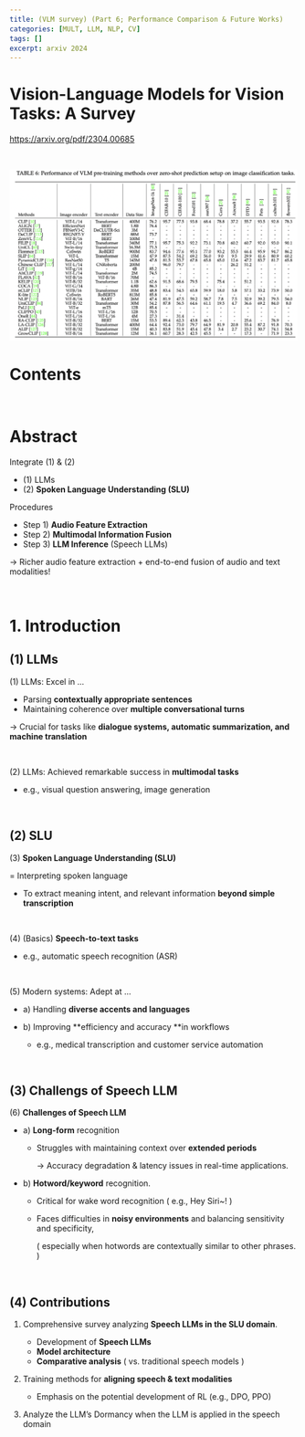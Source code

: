 ```yaml
---
title: (VLM survey) (Part 6; Performance Comparison & Future Works)
categories: [MULT, LLM, NLP, CV]
tags: []
excerpt: arxiv 2024
---
```


<script src="https://cdn.mathjax.org/mathjax/latest/MathJax.js?config=TeX-AMS-MML_HTMLorMML" type="text/javascript"></script>

# Vision-Language Models for Vision Tasks: A Survey

https://arxiv.org/pdf/2304.00685

<br>

![figure2](/assets/img/llm/img492.png)

# Contents



<br>

# Abstract

Integrate (1) & (2)

- (1) LLMs
- (2) **Spoken Language Understanding (SLU)**



Procedures

- Step 1) **Audio Feature Extraction** 
- Step 2) **Multimodal Information Fusion**
- Step 3) **LLM Inference** (Speech LLMs)

$\rightarrow$ Richer audio feature extraction + end-to-end fusion of audio and text modalities!

<br>

# 1. Introduction

## (1) LLMs

(1) LLMs: Excel in ...

- Parsing **contextually appropriate sentences** 
- Maintaining coherence over **multiple conversational turns**

$\rightarrow$ Crucial for tasks like **dialogue systems, automatic summarization, and machine translation**

<br>

(2) LLMs: Achieved remarkable success in **multimodal tasks**

- e.g., visual question answering, image generation

<br>

## (2) SLU

(3) **Spoken Language Understanding (SLU)**

= Interpreting spoken language 

- To extract meaning intent, and relevant information **beyond simple transcription**

<br>

(4) (Basics) **Speech-to-text tasks**

- e.g.,  automatic speech recognition (ASR)

<br>

(5) Modern systems: Adept at ...

- a) Handling **diverse accents and languages**

- b) Improving **efficiency and accuracy **in workflows 
  - e.g., medical transcription and customer service automation

<br>

## (3) Challengs of Speech LLM

(6) **Challenges of Speech LLM**

- a) **Long-form** recognition 

  - Struggles with maintaining context over **extended periods** 

    $\rightarrow$ Accuracy degradation & latency issues in real-time applications.

- b) **Hotword/keyword** recognition. 

  - Critical for wake word recognition ( e.g., Hey Siri~! )

  - Faces difficulties in **noisy environments** and balancing sensitivity and specificity, 

    ( especially when hotwords are contextually similar to other phrases. )

<br>

## (4) Contributions

1. Comprehensive survey analyzing **Speech LLMs in the SLU domain**.
   - Development of **Speech LLMs**
   - **Model architecture**
   - **Comparative analysis** ( vs. traditional speech models )

2. Training methods for **aligning speech & text modalities**
   - Emphasis on the potential development of RL (e.g., DPO, PPO)

3. Analyze the LLM’s Dormancy when the LLM is applied in the speech domain

   
